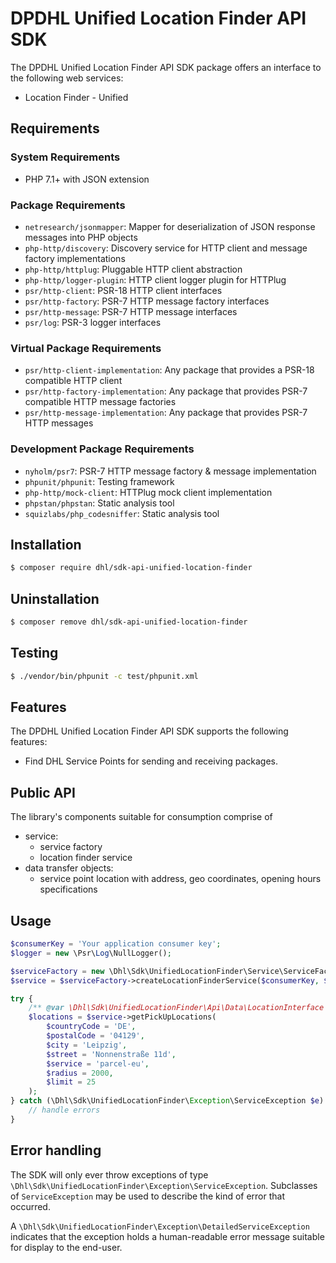 # DPDHL Unified Location Finder API SDK

The DPDHL Unified Location Finder API SDK package offers an interface to the following web services:

- Location Finder - Unified

## Requirements

### System Requirements

- PHP 7.1+ with JSON extension

### Package Requirements

- `netresearch/jsonmapper`: Mapper for deserialization of JSON response messages into PHP objects
- `php-http/discovery`: Discovery service for HTTP client and message factory implementations
- `php-http/httplug`: Pluggable HTTP client abstraction
- `php-http/logger-plugin`: HTTP client logger plugin for HTTPlug
- `psr/http-client`: PSR-18 HTTP client interfaces
- `psr/http-factory`: PSR-7 HTTP message factory interfaces
- `psr/http-message`: PSR-7 HTTP message interfaces
- `psr/log`: PSR-3 logger interfaces

### Virtual Package Requirements

- `psr/http-client-implementation`: Any package that provides a PSR-18 compatible HTTP client
- `psr/http-factory-implementation`: Any package that provides PSR-7 compatible HTTP message factories
- `psr/http-message-implementation`: Any package that provides PSR-7 HTTP messages

### Development Package Requirements

- `nyholm/psr7`: PSR-7 HTTP message factory & message implementation
- `phpunit/phpunit`: Testing framework
- `php-http/mock-client`: HTTPlug mock client implementation
- `phpstan/phpstan`: Static analysis tool
- `squizlabs/php_codesniffer`: Static analysis tool

## Installation

```bash
$ composer require dhl/sdk-api-unified-location-finder
```

## Uninstallation

```bash
$ composer remove dhl/sdk-api-unified-location-finder
```

## Testing

```bash
$ ./vendor/bin/phpunit -c test/phpunit.xml
```

## Features

The DPDHL Unified Location Finder API SDK supports the following features:

* Find DHL Service Points for sending and receiving packages.

## Public API

The library's components suitable for consumption comprise of

* service:
  * service factory
  * location finder service
* data transfer objects:
  * service point location with address, geo coordinates, opening hours specifications

## Usage

```php
$consumerKey = 'Your application consumer key';
$logger = new \Psr\Log\NullLogger();

$serviceFactory = new \Dhl\Sdk\UnifiedLocationFinder\Service\ServiceFactory();
$service = $serviceFactory->createLocationFinderService($consumerKey, $logger);

try {
    /** @var \Dhl\Sdk\UnifiedLocationFinder\Api\Data\LocationInterface $locations  */
    $locations = $service->getPickUpLocations(
        $countryCode = 'DE',
        $postalCode = '04129',
        $city = 'Leipzig',
        $street = 'Nonnenstraße 11d',
        $service = 'parcel-eu',
        $radius = 2000,
        $limit = 25
    );
} catch (\Dhl\Sdk\UnifiedLocationFinder\Exception\ServiceException $e) {
    // handle errors
}
```

## Error handling

The SDK will only ever throw exceptions of type `\Dhl\Sdk\UnifiedLocationFinder\Exception\ServiceException`.
Subclasses of `ServiceException` may be used to describe the kind of error that occurred. 

A `\Dhl\Sdk\UnifiedLocationFinder\Exception\DetailedServiceException` indicates that the exception holds a
human-readable error message suitable for display to the end-user.
